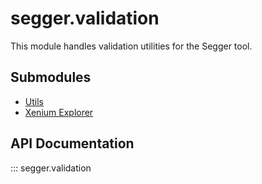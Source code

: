 # segger.validation

This module handles validation utilities for the Segger tool.

## Submodules

- [Utils](utils/index.md)
- [Xenium Explorer](xenium_explorer/index.md)

## API Documentation

::: segger.validation
